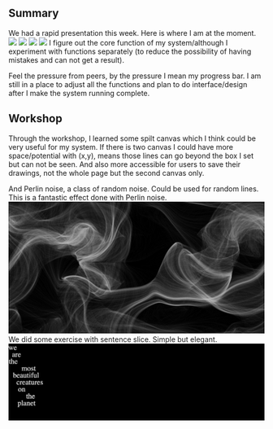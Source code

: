 ## Summary

We had a rapid presentation this week. Here is where I am at the moment. 
![](https://github.com/ShuchenWuu/Slave-to-algorithm/blob/master/week%209/Web%201920%20%E2%80%93%2023.png)
![](https://github.com/ShuchenWuu/Slave-to-algorithm/blob/master/week%209/Web%201920%20%E2%80%93%2016.png)
![](https://github.com/ShuchenWuu/Slave-to-algorithm/blob/master/week%209/Web%201920%20%E2%80%93%2022.png)
![](https://github.com/ShuchenWuu/Slave-to-algorithm/blob/master/week%209/Web%201920%20%E2%80%93%2024.png)
I figure out the core function of my system/although I experiment with functions separately (to reduce the possibility of having mistakes and can not get a result). 


Feel the pressure from peers, by the pressure I mean my progress bar. I am still in a place to adjust all the functions and plan to do interface/design after I make the system running complete.

## Workshop

Through the workshop, I learned some spilt canvas which I think could be very useful for my system. If there is two canvas I could have more space/potential with (x,y), means those lines can go beyond the box I set but can not be seen. And also more accessible for users to save their drawings, not the whole page but the second canvas only.

And Perlin noise, a class of random noise. Could be used for random lines. This is a fantastic effect done with Perlin noise. 
![](https://github.com/ShuchenWuu/Slave-to-algorithm/blob/master/week%209/perlin%20noise%20flowfield.png)
</br>
We did some exercise with sentence slice. Simple but elegant.
![](https://github.com/ShuchenWuu/Slave-to-algorithm/blob/master/week%209/Screen%20Shot%202020-10-04%20at%2015.15.28.png)
</br>
